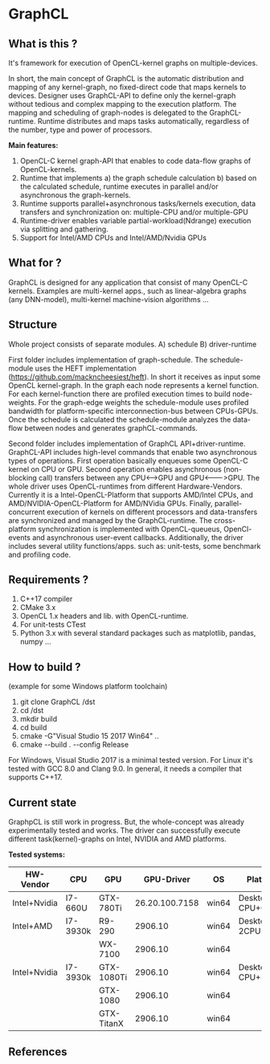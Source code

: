 # GraphCL

What is this ? 
--------------

It's framework for execution of OpenCL-kernel graphs on multiple-devices. 

In short, the main concept of GraphCL is the automatic distribution and mapping of any kernel-graph, no fixed-direct code that maps kernels to devices. Designer uses GraphCL-API to define only the kernel-graph without tedious and complex mapping to the execution platform. The mapping and scheduling of graph-nodes is delegated to the GraphCL-runtime. Runtime distributes and maps tasks automatically, regardless of the number, type and power of processors. 

**Main features:**

1. OpenCL-C kernel graph-API that enables to code data-flow graphs of OpenCL-kernels. 
2. Runtime that implements a) the graph schedule calculation b) based on the calculated schedule, runtime executes in parallel and/or asynchronous the graph-kernels.
3. Runtime supports parallel+asynchronous tasks/kernels execution, data transfers and synchronization on: multiple-CPU and/or multiple-GPU  
4. Runtime-driver enables variable partial-workload(Ndrange) execution via splitting and gathering. 
5. Support for Intel/AMD CPUs and Intel/AMD/Nvidia GPUs

What for ? 
--------------

GraphCL is designed for any application that consist of many OpenCL-C kernels. Examples are multi-kernel apps., such as linear-algebra graphs (any DNN-model), multi-kernel machine-vision algorithms ...    


Structure  
--------------
Whole project consists of separate modules. A) schedule B) driver-runtime
  
First folder includes implementation of graph-schedule. The schedule-module uses the HEFT implementation (https://github.com/mackncheesiest/heft). In short it receives as input some OpenCL kernel-graph. In the graph each node represents a kernel function. For each kernel-function there are profiled execution times to build node-weights. For the graph-edge weights the schedule-module uses profiled bandwidth for platform-specific interconnection-bus between CPUs-GPUs. Once the schedule is calculated the schedule-module analyzes the data-flow between nodes and generates graphCL-commands.  

Second folder includes implementation of GraphCL API+driver-runtime. GraphCL-API includes high-level commands that enable two asynchronous types of operations. First operation basically enqueues some OpenCL-C kernel on CPU or GPU. Second operation enables asynchronous (non-blocking call) transfers between any CPU<-->GPU and GPU<--->GPU. The whole driver uses OpenCL-runtimes from different Hardware-Vendors. Currently it is a Intel-OpenCL-Platform that supports AMD/Intel CPUs, and AMD/NVIDIA-OpenCL-Platform for AMD/NVidia GPUs. Finally, parallel-concurrent execution of kernels on different processors and data-transfers are synchronized and managed by the GraphCL-runtime. The cross-platform synchronization is implemented with OpenCL-queueus, OpenCl-events and asynchronous user-event callbacks. Additionally, the driver includes several utility functions/apps. such as: unit-tests, some benchmark and profiling code. 

Requirements ?
---------------
1. C++17 compiler
2. CMake 3.x
3. OpenCL 1.x headers and lib. with OpenCL-runtime.
4. For unit-tests CTest
5. Python 3.x with several standard packages such as matplotlib, pandas, numpy ...

How to build ?
---------------
(example for some Windows platform toolchain)
  1. git clone GraphCL /dst
  2. cd /dst
  3. mkdir build
  4. cd build
  5. cmake -G"Visual Studio 15 2017 Win64" .. 
  6. cmake --build . --config Release
  
For Windows, Visual Studio 2017 is a minimal tested version. For Linux it's tested with GCC 8.0 and Clang 9.0. 
In general, it needs a compiler that supports C++17. 


Current state
----------------

GraphpCL is still work in progress. But, the whole-concept was already experimentally tested and works. The driver can successfully execute different task(kernel)-graphs on Intel, NVIDIA and AMD platforms. 

**Tested systems:**

| HW-Vendor   | CPU       | GPU         | GPU-Driver     | OS    | Platform          |
| ----------- | --------- | ----------- | -------------- | ----- | ----------------- |
| Intel+Nvidia| I7-660U   | GTX-780Ti   | 26.20.100.7158 | win64 | Desktop CPU+GPU   |
| Intel+AMD   | I7-3930k  | R9-290      | 2906.10        | win64 | Desktop 2CPU+2GPU |
|             |           | WX-7100     | 2906.10        | win64 |  |
| Intel+Nvidia| I7-3930k  | GTX-1080Ti  | 2906.10        | win64 | Desktop CPU+3GPU  |
|             |           | GTX-1080    | 2906.10        | win64 |   |
|             |           | GTX-TitanX  | 2906.10        | win64 |   |

References
------------

